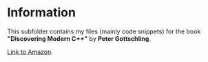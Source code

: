 # Information
This subfolder contains my files (mainly code snippets) for the book  **"Discovering Modern C++"** by **Peter Gottschling**.

[Link to Amazon](https://www.amazon.com/Discovering-Modern-Scientists-Programmers-Depth/dp/0134383583).
